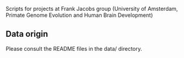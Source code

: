 Scripts for projects at Frank Jacobs group (University of Amsterdam, Primate Genome Evolution and Human Brain Development) 

## Data origin
Please consult the README files in the data/ directory. 
